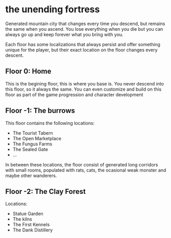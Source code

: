# the unending fortress 

Generated mountain city that changes every time you descend, but remains the same when you ascend. You lose everything when you die but you can always go up and keep forever what you bring with you.

Each floor has some localizations that always persist and offer something unique for the player, but their exact location on the floor changes every descent.

## Floor 0: Home
This is the begining floor, this is where you base is. You never descend into this floor, so it always the same. You can even customize and build on this floor as part of the game progression and character development

## Floor -1: The burrows
This floor contains the following locations:
- The Tourist Tabern
- The Open Marketplace
- The Fungus Farms
- The Sealed Gate
- ...

In between these locations, the floor consist of generated long corridors with small rooms, populated with rats, cats, the ocasional weak monster and maybe other wanderers.

## Floor -2: The Clay Forest

Locations:
- Statue Garden
- The kilns
- The First Kennels
- The Dank Distillery
